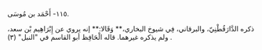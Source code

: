 ١١٥- أَحْمَد بن مُوسَى.

ذكره الدَّارَقُطْنِيّ، والبرقاني، فِي شيوخ البخاري،** وَقَالا:** إنه يروي عن إِبْرَاهِيم بْن سعد، ولم يذكره غيرهما. قاله الْحَافِظ أبو القاسم في "النبل" (٣) .